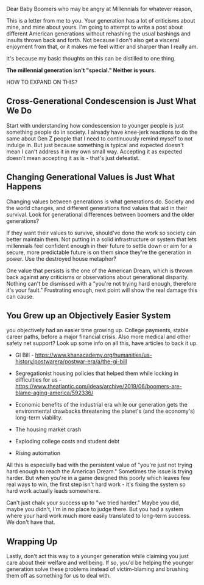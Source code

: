 ---
---

Dear Baby Boomers who may be angry at Millennials for whatever reason,

This is a letter from me to you. Your generation has a lot of criticisms about mine, and mine about yours.  I'm going to attempt to write a post about different American generations without rehashing the usual bashings and insults thrown back and forth. Not because I don't also get a visceral enjoyment from that, or it makes me feel wittier and sharper than I really am.

It's because my basic thoughts on this can be distilled to one thing.

**The millennial generation isn't "special." Neither is yours.**

HOW TO EXPAND ON THIS?

## Cross-Generational Condescension is Just What We Do

Start with understanding how condescension to younger people is just something people do in society. I already have knee-jerk reactions to do the same about Gen Z people that I need to continuously remind myself to not indulge in. But just because something is typical and expected doesn't mean I can't address it in my own small way. Accepting it as expected doesn't mean accepting it as is - that's just defeatist.

## Changing Generational Values is Just What Happens

Changing values between generations is what generations do. Society and the world changes, and different generations find values that aid in their survival. Look for generational differences between boomers and the older generations?

If they want their values to survive, should've done the work so society can better maintain them. Not putting in a solid infrastructure or system that lets millennials feel confident enough in their future to settle down or aim for a secure, more predictable future is on them since they're the generation in power. Use the destroyed house metaphor?

One value that persists is the one of the American Dream, which is thrown back against any criticisms or observations about generational disparity. Nothing can't be dismissed with a "you're not trying hard enough, therefore it's your fault." Frustrating enough, next point will show the real damage this can cause.

## You Grew up an Objectively Easier System

you objectively had an easier time growing up. College payments, stable career paths, before a major financial crisis. Also more medical and other safety net support? Look up some info on all this, have articles to back it up.

* GI Bill - https://www.khanacademy.org/humanities/us-history/postwarera/postwar-era/a/the-gi-bill
* Segregationist housing policies that helped them while locking in difficulties for us - https://www.theatlantic.com/ideas/archive/2019/06/boomers-are-blame-aging-america/592336/
* Economic benefits of the industrial era while our generation gets the environmental drawbacks threatening the planet's (and the economy's) long-term viability.

* The housing market crash
* Exploding college costs and student debt
* Rising automation

All this is especially bad with the persistent value of "you're just not trying hard enough to reach the American Dream." Sometimes the issue is trying harder. But when you're in a game designed this poorly which leaves few real ways to win, the first step isn't hard work - it's fixing the system so hard work actually leads somewhere.

Can't just chalk your success up to "we tried harder." Maybe you did, maybe you didn't, I'm in no place to judge there. But you had a system where your hard work much more easily translated to long-term success. We don't have that.

## Wrapping Up

Lastly, don't act this way to a younger generation while claiming you just care about their welfare and wellbeing. If so, you'd be helping the younger generation solve these problems instead of victim-blaming and brushing them off as something for us to deal with.
